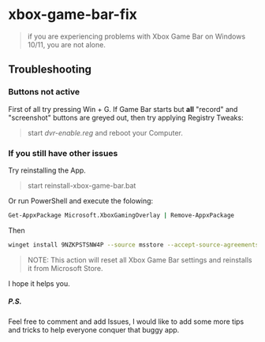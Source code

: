 # xbox-game-bar-fix

> if you are experiencing problems with Xbox Game Bar on Windows 10/11, you are not alone.

## Troubleshooting

### Buttons not active

First of all try pressing Win + G. 
If Game Bar starts but __all__ "record" and "screenshot" buttons are greyed out,
then try applying Registry Tweaks:
> start _dvr-enable.reg_ and reboot your Computer. 

### If you still have other issues

Try reinstalling the App.

> start reinstall-xbox-game-bar.bat 

Or run PowerShell and execute the folowing:
```sh
Get-AppxPackage Microsoft.XboxGamingOverlay | Remove-AppxPackage
```
Then
```sh
winget install 9NZKPSTSNW4P --source msstore --accept-source-agreements --accept-package-agreements
```
> NOTE: This action will reset all Xbox Game Bar settings and reinstalls it from Microsoft Store.

I hope it helps you.

##### P.S.
Feel free to comment and add Issues, I would like to add some more tips and tricks to help everyone conquer that buggy app.
